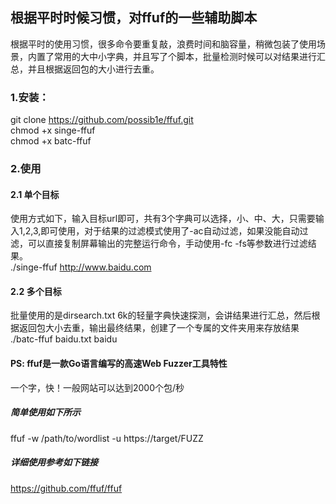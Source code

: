 ## 根据平时时候习惯，对ffuf的一些辅助脚本
根据平时的使用习惯，很多命令要重复敲，浪费时间和脑容量，稍微包装了使用场景，内置了常用的大中小字典，并且写了个脚本，批量检测时候可以对结果进行汇总，并且根据返回包的大小进行去重。

### 1.安装：
git clone https://github.com/possib1e/ffuf.git  
chmod +x singe-ffuf  
chmod +x batc-ffuf  
### 2.使用  
#### 2.1 单个目标  
使用方式如下，输入目标url即可，共有3个字典可以选择，小、中、大，只需要输入1,2,3,即可使用，对于结果的过滤模式使用了-ac自动过滤，如果没能自动过滤，可以直接复制屏幕输出的完整运行命令，手动使用-fc -fs等参数进行过滤结果。  
./singe-ffuf http://www.baidu.com  

#### 2.2 多个目标  
批量使用的是dirsearch.txt 6k的轻量字典快速探测，会讲结果进行汇总，然后根据返回包大小去重，输出最终结果，创建了一个专属的文件夹用来存放结果  
./batc-ffuf baidu.txt baidu

#### PS: ffuf是一款Go语言编写的高速Web Fuzzer工具特性  
一个字，快！一般网站可以达到2000个包/秒

##### 简单使用如下所示  
ffuf -w /path/to/wordlist -u https://target/FUZZ

##### 详细使用参考如下链接
https://github.com/ffuf/ffuf
